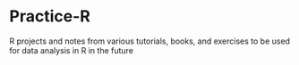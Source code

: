# Practice-R
R projects and notes from various tutorials, books, and exercises to be used for data analysis in R in the future 
